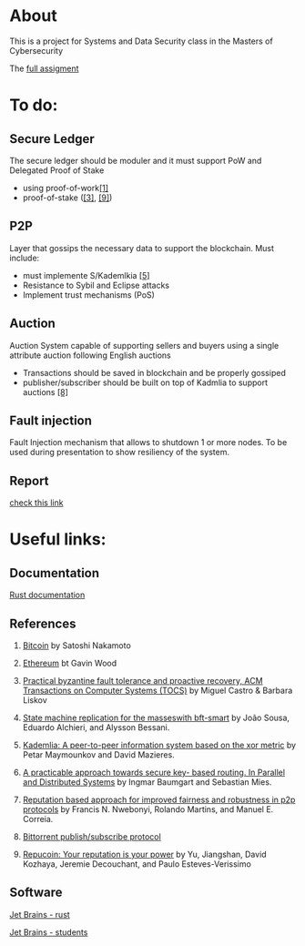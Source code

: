 # About 

This is a project for Systems and Data Security class in the Masters of Cybersecurity

The [full assigment](./docs/assigment.pdf)

# To do:

## Secure Ledger

The secure ledger should be moduler and it must support PoW and Delegated Proof of Stake
- using proof-of-work[[1]](https://assets.pubpub.org/d8wct41f/31611263538139.pdf)
- proof-of-stake ([[3]](https://dl.acm.org/doi/pdf/10.1145/571637.571640), [[9]](https://ieeexplore.ieee.org/stamp/stamp.jsp?tp=&arnumber=8645706))

## P2P

Layer that gossips the necessary data to support the blockchain. Must include:
- must implemente S/Kademlkia [[5]](https://link.springer.com/chapter/10.1007/3-540-45748-8_5)
- Resistance to Sybil and Eclipse attacks
- Implement trust mechanisms (PoS)

## Auction

Auction System capable of supporting sellers and buyers using a single attribute auction following English auctions
- Transactions should be saved in blockchain and be properly gossiped
- publisher/subscriber should be built on top of Kadmlia to support auctions [[8]](http://bittorrent.org/beps/bep_0050.html)

## Fault injection
Fault Injection mechanism that allows to shutdown 1 or more nodes.
To be used during presentation to show resiliency of the system.

## Report
[check this link](https://www.overleaf.com/3364126665gpjnjtsdznxz#c52689)

# Useful links: 

## Documentation

[Rust documentation](https://www.rust-lang.org/learn)

## References 

1. [Bitcoin](https://assets.pubpub.org/d8wct41f/31611263538139.pdf)
by Satoshi Nakamoto

2. [Ethereum](https://cryptodeep.ru/doc/paper.pdf) 
bt Gavin Wood

3. [Practical byzantine fault tolerance and proactive recovery, ACM Transactions on Computer Systems (TOCS)](https://dl.acm.org/doi/pdf/10.1145/571637.571640) 
by Miguel Castro & Barbara Liskov

4. [State machine replication for the masseswith bft-smart](https://ieeexplore.ieee.org/stamp/stamp.jsp?tp=&arnumber=6903593) 
by João Sousa, Eduardo Alchieri, and Alysson Bessani.

5. [Kademlia: A peer-to-peer information system based on the xor metric](https://link.springer.com/chapter/10.1007/3-540-45748-8_5) 
by Petar Maymounkov and David Mazieres. 

6. [A practicable approach towards secure key- based routing. In Parallel and Distributed Systems](https://ieeexplore.ieee.org/stamp/stamp.jsp?tp=&arnumber=4447808) 
by Ingmar Baumgart and Sebastian Mies.

7. [Reputation based approach for improved fairness and robustness in p2p protocols](https://link.springer.com/article/10.1007/s12083-018-0701-x) 
by Francis N. Nwebonyi, Rolando Martins, and Manuel E. Correia.

8. [Bittorrent publish/subscribe protocol](http://bittorrent.org/beps/bep_0050.html) 

9. [Repucoin: Your reputation is your power](https://ieeexplore.ieee.org/stamp/stamp.jsp?tp=&arnumber=8645706) 
by Yu, Jiangshan, David Kozhaya, Jeremie Decouchant, and Paulo Esteves-Verissimo

## Software

[Jet Brains - rust](https://www.jetbrains.com/rust/nextversion/)

[Jet Brains - students](https://www.jetbrains.com/shop/eform/students)


